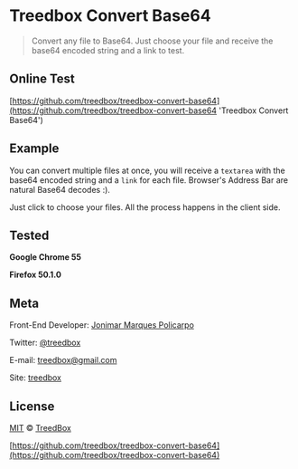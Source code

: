 # Treedbox Convert Base64
> Convert any file to Base64. Just choose your file and receive the base64 encoded string and a link to test.

## Online Test
[https://github.com/treedbox/treedbox-convert-base64](https://github.com/treedbox/treedbox-convert-base64 'Treedbox Convert Base64')

## Example
You can convert multiple files at once, you will receive a `textarea` with the base64 encoded string and a `link` for each file. Browser's Address Bar are natural Base64 decodes :).

Just click to choose your files. All the process happens in the client side.

## Tested
**Google Chrome 55**

**Firefox 50.1.0**

## Meta
Front-End Developer: [Jonimar Marques Policarpo](http://linkedin.com/in/treedbox 'LinkEdin')

Twitter: [@treedbox](http://twitter.com/treedbox)

E-mail: [treedbox@gmail.com](mailto:treedbox@gmail.com)

Site: [treedbox](http://treedbox.com)

## License
[MIT](LICENSE.md) © [TreedBox](https://github.com/treedbox)

[https://github.com/treedbox/treedbox-convert-base64](https://github.com/treedbox/treedbox-convert-base64)
